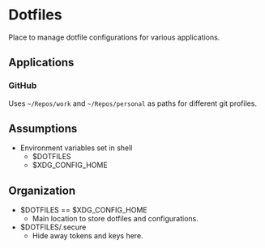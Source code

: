 # Dotfiles
Place to manage dotfile configurations for various applications.

## Applications
### GitHub
Uses `~/Repos/work` and `~/Repos/personal` as paths for different git profiles.

## Assumptions
 - Environment variables set in shell
   - $DOTFILES
   - $XDG_CONFIG_HOME

## Organization
 - $DOTFILES == $XDG_CONFIG_HOME
   - Main location to store dotfiles and configurations.
 - $DOTFILES/.secure
   - Hide away tokens and keys here. 


